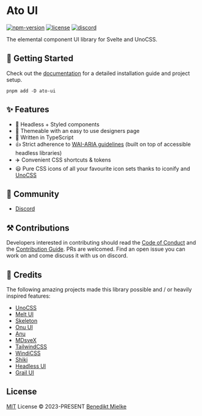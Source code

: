 # Ato UI

[![npm-version](https://img.shields.io/npm/v/ato-ui?logo=npm&color=cc3534&style=flat-square)](https://www.npmjs.com/package/ato-ui)
[![license](https://img.shields.io/badge/license-MIT-%23bada55?style=flat-square)](https://github.com/bennymi/ato-ui/blob/main/LICENSE)
[![discord](https://dcbadge.vercel.app/api/server/7PXN3fs3tN?style=flat-square)](https://discord.gg/7PXN3fs3tN)

The elemental component UI library for Svelte and UnoCSS.

## 🚀 Getting Started

Check out the [documentation](https://ato-ui.vercel.app/) for a detailed installation guide and project setup.

```shell
pnpm add -D ato-ui
```

## ✨ Features
- 🦄 Headless + Styled components
- 🎨 Themeable with an easy to use designers page
- 🎯 Written in TypeScript
- 👍 Strict adherence to [WAI-ARIA guidelines](https://www.w3.org/WAI/ARIA/apg/) (built on top of accessible headless libraries)
- ✈️ Convenient CSS shortcuts & tokens
- 😃 Pure CSS icons of all your favourite icon sets thanks to iconify and [UnoCSS](https://github.com/unocss/unocss)

## 👋 Community
- [Discord](https://discord.gg/7PXN3fs3tN)

## ⚒️ Contributions

Developers interested in contributing should read the [Code of Conduct](./CODE_OF_CONDUCT.md) and the [Contribution Guide](./CONTRIBUTING.md). PRs are welcomed. Find an open issue you can work on and come discuss it with us on discord.

## 🌸 Credits

The following amazing projects made this library possible and / or heavily inspired features:

- [UnoCSS](https://github.com/unocss/unocss)
- [Melt UI](https://github.com/melt-ui/melt-ui)
- [Skeleton](https://github.com/skeletonlabs/skeleton)
- [Onu UI](https://github.com/onu-ui/onu-ui)
- [Anu](https://github.com/jd-solanki/anu)
- [MDsveX](https://github.com/pngwn/mdsvex)
- [TailwindCSS](https://github.com/tailwindlabs/tailwindcss)
- [WindiCSS](https://windicss.org/)
- [Shiki](https://github.com/shikijs/shiki)
- [Headless UI](https://github.com/CaptainCodeman/svelte-headlessui)
- [Grail UI](https://github.com/grail-ui/grail-ui)

## License

[MIT](./LICENSE) License &copy; 2023-PRESENT [Benedikt Mielke](https://github.com/bennymi)
